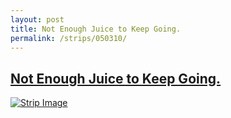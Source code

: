```yaml
---
layout: post
title: Not Enough Juice to Keep Going.
permalink: /strips/050310/
---
```


## [Not Enough Juice to Keep Going.](/strips/050310/)

<a href='../images/ph050310.gif'><img src='../images/ph050310.gif' alt='Strip Image' /></a>


<!-- include copyright-strip.html -->